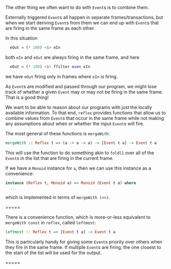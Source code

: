 
The other thing we often want to do with `Event`s is to combine them.

Externally triggered `Event`s all happen in separate frames/transactions, but when we start deriving `Event`s from them we can end up with `Event`s that are firing in the same frame as each other.

In this situation
```haskell
  eOut = (* 100) <$> eIn
```
both `eIn` and `eOut` are always firing in the same frame, and here
```haskell
  eOut = (* 100) <$> ffilter even eIn
```
we have `eOut` firing only in frames where `eIn` is firing.

As `Event`s are modified and passed through our program, we might lose track of whether a given `Event` may or may not be firing in the same frame.
That is a good thing!

We want to be able to reason about our programs with just the locally available information.
To that end, `reflex` provides functions that allow us to combine values from `Event`s that occur in the same frame while not making any assumptions about when or whether the input `Event`s will fire.

The most general of these functions is `mergeWith`:
```haskell
mergeWith :: Reflex t => (a -> a -> a) -> [Event t a] -> Event t a
```

This will use the function to do something akin to `foldl1` over all of the `Event`s in the list that are firing in the current frame.

If we have a `Monoid` instance for `a`, then we can use this instance as a convenience:
```haskell
instance (Reflex t, Monoid a) => Monoid (Event t a) where
  ...
```
which is implemented in terms of `mergeWith (<>)`.

=====

There is a convenience function, which is more-or-less equivalent to `mergeWith const` in `reflex`, called `leftmost`:

```haskell
leftmost :: Reflex t => [Event t a] -> Event t a
```

This is particularly handy for giving some `Event`s priority over others when they fire in the same frame.
If multiple `Event`s are firing, the one closest to the start of the list will be used for the output.

=====


